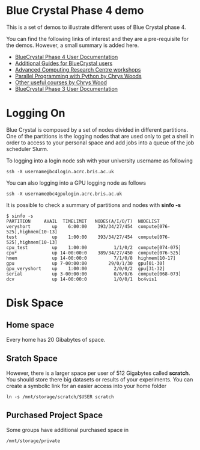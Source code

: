 # Blue Crystal Phase 4 demo

This is a set of demos to illustrate different uses of Blue Crystal phase 4.

You can find the following links of interest and they are a pre-requisite for
the demos. However, a small summary is added here.

- [BlueCrystal Phase 4 User Documentation](https://www.acrc.bris.ac.uk/protected/bc4-docs/index.html)
- [Additional Guides for BlueCrystal users](https://www.acrc.bris.ac.uk/acrc/resources.htm)
- [Advanced Computing Research Centre workshops](https://www.acrc.bris.ac.uk/acrc/training.htm)
- [Parallel Programming with Python by Chrys Woods](http://chryswoods.com/parallel_python/index.html)
- [Other useful courses by Chrys Wood](http://chryswoods.com/main/courses.html)
- [BlueCrystal Phase 3 User Documentation](https://www.acrc.bris.ac.uk/acrc/pdf/bc-user-guide.pdf)

# Logging On

Blue Crystal is composed by a set of nodes divided in different partitions.
One of the partitions is the logging nodes that are used only to get a shell in
order to access to your personal space and add jobs into a queue of the job
scheduler Slurm.

To logging into a login node ssh with your university username as following

    ssh -X username@bc4login.acrc.bris.ac.uk

You can also logging into a GPU logging node as follows

    ssh -X username@bc4gpulogin.acrc.bris.ac.uk

It is possible to check a summary of partitions and nodes with **sinfo -s**

    $ sinfo -s
    PARTITION     AVAIL  TIMELIMIT   NODES(A/I/O/T)  NODELIST
    veryshort        up    6:00:00    393/34/27/454  compute[076-525],highmem[10-13]
    test             up    1:00:00    393/34/27/454  compute[076-525],highmem[10-13]
    cpu_test         up    1:00:00          1/1/0/2  compute[074-075]
    cpu*             up 14-00:00:0    389/34/27/450  compute[076-525]
    hmem             up 14-00:00:0          7/1/0/8  highmem[10-17]
    gpu              up 7-00:00:00        29/0/1/30  gpu[01-30]
    gpu_veryshort    up    1:00:00          2/0/0/2  gpu[31-32]
    serial           up 3-00:00:00          0/6/0/6  compute[068-073]
    dcv              up 14-00:00:0          1/0/0/1  bc4vis1

# Disk Space

## Home space

Every home has 20 Gibabytes of space.

## Sratch Space

However, there is a larger space per user
of 512 Gigabytes called **scratch**. You should store there big datasets or
results of your experiments. You can create a symbolic link for an easier
access into your home folder

    ln -s /mnt/storage/scratch/$USER scratch

## Purchased Project Space

Some groups have additional purchased space in

    /mnt/storage/private

